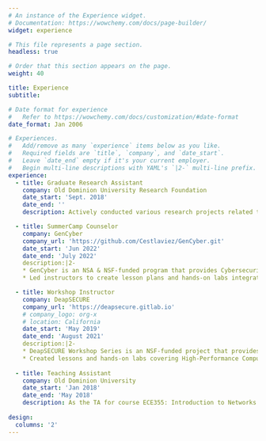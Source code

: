 ```yaml
---
# An instance of the Experience widget.
# Documentation: https://wowchemy.com/docs/page-builder/
widget: experience

# This file represents a page section.
headless: true

# Order that this section appears on the page.
weight: 40

title: Experience
subtitle:

# Date format for experience
#   Refer to https://wowchemy.com/docs/customization/#date-format
date_format: Jan 2006

# Experiences.
#   Add/remove as many `experience` items below as you like.
#   Required fields are `title`, `company`, and `date_start`.
#   Leave `date_end` empty if it's your current employer.
#   Begin multi-line descriptions with YAML's `|2-` multi-line prefix.
experience:
  - title: Graduate Research Assistant
    company: Old Dominion University Research Foundation
    date_start: 'Sept. 2018'
    date_end: ''
    description: Actively conducted various research projects related to security, deep learning in Computer Vision(CV), and Vision-Language Multi-Modal funded by National Science Foundation(NSF).

  - title: SummerCamp Counselor
    company: GenCyber
    company_url: 'https://github.com/Cestlaviez/GenCyber.git'
    date_start: 'Jun 2022'
    date_end: 'July 2022'
    description:|2-
    * GenCyber is an NSA & NSF-funded program that provides Cybersecurity and AI training for K-12 students and teachers. In summer 2022, more than 40 high school students and 20 high school teachers completed the training.
    * Led instructors to create lesson plans and hands-on labs integrating cybersecurity and deep learning for beginners. More specifically, build an attendance system with the face recognition model and launch attacks on the model that demonstrates the security issues in the popular AI models.

  - title: Workshop Instructor
    company: DeapSECURE
    company_url: 'https://deapsecure.gitlab.io'
    # company_logo: org-x
    # location: California
    date_start: 'May 2019'
    date_end: 'August 2021'
    description:|2-
    * DeapSECURE Workshop Series is an NSF-funded project that provides HPC and Cybersecurity training for graduate students and researchers at Old Dominion University, more than 100 students and researchers completed the training. 
    * Created lessons and hands-on labs covering High-Performance Computing(HPC) system usage and analyzing the spam emails on the IP address with PySpark; using Pandas to process mobile phone system data and further building a Machine learning model(Logistic Regression, Decision Tree) and Deep Learning model(CNNs) to identify mobile applications by analyzing resource usage statistics. 
   
  - title: Teaching Assistant
    company: Old Dominion University 
    date_start: 'Jan 2018'
    date_end: 'May 2018'
    description: As the TA for course ECE355: Introduction to Networks and Data Communications
    
design:
  columns: '2'
---
```

